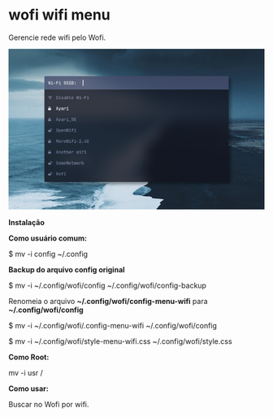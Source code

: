 # wofi wifi menu

Gerencie rede wifi pelo Wofi.

![Screenshot of wofi-wifi-menu](usr/share/doc/wofi-wifi/wofi-wifi-menu.png)


**Instalação**


**Como usuário comum:**

$ mv -i config ~/.config


**Backup do arquivo config original**

$ mv -i ~/.config/wofi/config ~/.config/wofi/config-backup

Renomeia o arquivo **~/.config/wofi/config-menu-wifi** para **~/.config/wofi/config**

$ mv -i ~/.config/wofi/.config-menu-wifi ~/.config/wofi/config

$ mv -i ~/.config/wofi/style-menu-wifi.css ~/.config/wofi/style.css

**Como Root:**

 mv -i usr /

**Como usar:**

Buscar no Wofi por wifi.
